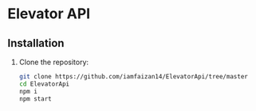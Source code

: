 # Elevator API

## Installation

1. Clone the repository:
   ```bash
   git clone https://github.com/iamfaizan14/ElevatorApi/tree/master
   cd ElevatorApi
   npm i
   npm start
